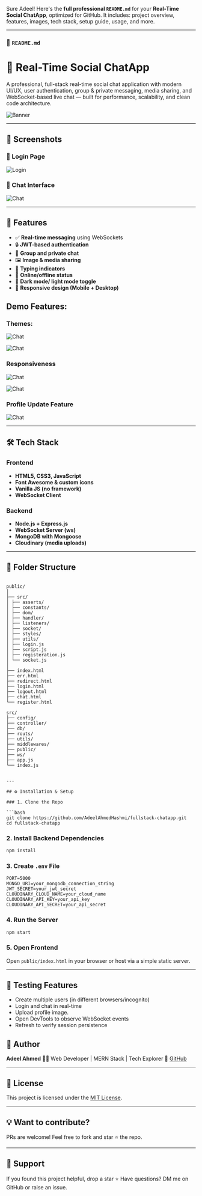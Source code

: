 Sure Adeel! Here's the **full professional `README.md`** for your **Real-Time Social ChatApp**, optimized for GitHub.
It includes: project overview, features, images, tech stack, setup guide, usage, and more.

---

### 📄 `README.md`

# 🚀 Real-Time Social ChatApp

A professional, full-stack real-time social chat application with modern UI/UX, user authentication, group & private messaging, media sharing, and WebSocket-based live chat — built for performance, scalability, and clean code architecture.

![Banner](./asserts/Screenshot_7-8-2025_115511_localhost.jpeg)

---

## 📸 Screenshots

### 🔐 Login Page

![Login](./asserts/Screenshot_7-8-2025_114736_127.0.0.1.jpeg)

### 💬 Chat Interface

![Chat](./asserts/Screenshot_7-8-2025_115511_localhost.jpeg)

---

## 🧠 Features

-   ✅ **Real-time messaging** using WebSockets
-   🔒 **JWT-based authentication**
-   👥 **Group and private chat**
-   🖼️ **Image & media sharing**
-   🔔 **Typing indicators**
-   👀 **Online/offline status**
-   🎨 **Dark mode/ light mode toggle**
-   📱 **Responsive design (Mobile + Desktop)**

## Demo Features:

### Themes:

![Chat](./asserts/screenshot-1754549980171.png)

![Chat](./asserts/screenshot-1754550050230.png)

### Responsiveness

![Chat](./asserts/Screenshot_7-8-2025_115511_localhost.jpeg)

![Chat](./asserts/screenshot-1754549955350.png)

### Profile Update Feature

![Chat](./asserts/screenshot-1754550018656.png)

---

## 🛠️ Tech Stack

### Frontend

-   **HTML5, CSS3, JavaScript**
-   **Font Awesome & custom icons**
-   **Vanilla JS (no framework)**
-   **WebSocket Client**

### Backend

-   **Node.js + Express.js**
-   **WebSocket Server (ws)**
-   **MongoDB with Mongoose**
-   **Cloudinary (media uploads)**

---

## 📁 Folder Structure

````

public/
│
├── src/
│ ├── asserts/
│ ├── constants/
│ ├── dom/
│ ├── handler/
│ ├── listeners/
│ ├── socket/
│ ├── styles/
│ ├── utils/
│ ├── login.js
│ ├── script.js
│ ├── registeration.js
│ └── socket.js
│
├── index.html
├── err.html
├── redirect.html
├── login.html
├── logout.html
├── chat.html
└── register.html

src/
├── config/
├── controller/
├── db/
├── routs/
├── utils/
├── middlewares/
├── public/
├── ws/
├── app.js
└── index.js


---

## ⚙️ Installation & Setup

### 1. Clone the Repo

```bash
git clone https://github.com/AdeelAhmedHashmi/fullstack-chatapp.git
cd fullstack-chatapp
````

### 2. Install Backend Dependencies

```bash
npm install
```

### 3. Create `.env` File

```env
PORT=5000
MONGO_URI=your_mongodb_connection_string
JWT_SECRET=your_jwt_secret
CLOUDINARY_CLOUD_NAME=your_cloud_name
CLOUDINARY_API_KEY=your_api_key
CLOUDINARY_API_SECRET=your_api_secret
```

### 4. Run the Server

```bash
npm start
```

### 5. Open Frontend

Open `public/index.html` in your browser or host via a simple static server.

---

## 🧪 Testing Features

-   Create multiple users (in different browsers/incognito)
-   Login and chat in real-time
-   Upload profile image.
-   Open DevTools to observe WebSocket events
-   Refresh to verify session persistence

## 🙌 Author

**Adeel Ahmed**
🧑‍💻 Web Developer | MERN Stack | Tech Explorer
🔗 [GitHub](https://github.com/AdeelAhmedHashmi)

---

## 📜 License

This project is licensed under the [MIT License](LICENSE).

---

## 💡 Want to contribute?

PRs are welcome! Feel free to fork and star ⭐ the repo.

---

## 🤝 Support

If you found this project helpful, drop a star ⭐
Have questions? DM me on GitHub or raise an issue.
